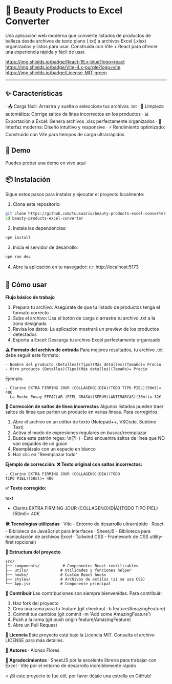 # 🧴 Beauty Products to Excel Converter
Una aplicación web moderna que convierte listados de productos de belleza desde archivos de texto plano (.txt) a archivos Excel (.xlsx) organizados y listos para usar. Construida con Vite + React para ofrecer una experiencia rápida y fácil de usar.

https://img.shields.io/badge/React-18.x-blue?logo=react
https://img.shields.io/badge/Vite-4.x-purple?logo=vite
https://img.shields.io/badge/License-MIT-green

---

## ✨ Características
  · 📤 Carga fácil: Arrastra y suelta o selecciona tus archivos .txt
  · 🧹 Limpieza automática: Corrige saltos de línea incorrectos en los productos
  · 📊 Exportación a Excel: Genera archivos .xlsx perfectamente organizados
  · 🎨 Interfaz moderna: Diseño intuitivo y responsive
  · ⚡ Rendimiento optimizado: Construido con Vite para tiempos de carga ultrarrápidos

## 🚀 Demo
Puedes probar una demo en vivo aquí

## 📦 Instalación
Sigue estos pasos para instalar y ejecutar el proyecto localmente:

1. Clona este repositorio:

  ```bash
  git clone https://github.com/tuusuario/beauty-products-excel-converter.git
  cd beauty-products-excel-converter
  ```

2. Instala las dependencias:

  ```bash
  npm install
  ```

3. Inicia el servidor de desarrollo:

  ```bash
  npm run dev
  ```

4. Abre la aplicación en tu navegador:
👉 http://localhost:5173

## 📖 Cómo usar
**Flujo básico de trabajo**
  1. Prepara tu archivo: Asegúrate de que tu listado de productos tenga el formato correcto
  2. Sube el archivo: Usa el botón de carga o arrastra tu archivo .txt a la zona designada
  3. Revisa los datos: La aplicación mostrará un preview de los productos detectados
  4. Exporta a Excel: Descarga tu archivo Excel perfectamente organizado

**⚠️ Formato del archivo de entrada**
Para mejores resultados, tu archivo .txt debe seguir este formato:

  ```text
  - Nombre del producto (Detalles)(Tipo)(Más detalles)(Tamaño)= Precio
  - Otro producto (Detalles)(Tipo)(Más detalles)(Tamaño)= Precio
  ```

Ejemplo:

  ```text
  - Clarins EXTRA FIRMING JOUR (COLLAGENO)(DÍA)(TODO TIPO PIEL)(50ml)= 40€
  - La Roche Posay EFFACLAR (PIEL GRASA)(SÉRUM)(ANTIMARCAS)(30ml)= 32€
  ```

**🔧 Corrección de saltos de línea incorrectos**
Algunos listados pueden traer saltos de línea que parten un producto en varias líneas. Para corregirlos:

  1. Abre el archivo en un editor de texto (Notepad++, VSCode, Sublime Text)
  2. Activa el modo de expresiones regulares en buscar/reemplazar
  3. Busca este patrón regex: \n(?!-)
    · Esto encuentra saltos de línea que NO van seguidos de un guion
  4. Reemplázalo con un espacio en blanco
  5. Haz clic en "Reemplazar todo"

**Ejemplo de corrección:**
**❌ Texto original con saltos incorrectos:**

  ```text
  - Clarins EXTRA FIRMING JOUR (COLLAGENO)(DÍA)(TODO
  TIPO PIEL)(50ml)= 40€
  ```

**✅ Texto corregido:**

  text
  - Clarins EXTRA FIRMING JOUR (COLLAGENO)(DÍA)(TODO TIPO PIEL)(50ml)= 40€

**🛠️ Tecnologías utilizadas**
  · Vite - Entorno de desarrollo ultrarrápido
  · React - Biblioteca de JavaScript para interfaces
  · SheetJS - Biblioteca para manipulación de archivos Excel
  · Tailwind CSS - Framework de CSS utility-first (opcional)

**📁 Estructura del proyecto**
  ```text
  src/
  ├── components/          # Componentes React reutilizables
  ├── utils/              # Utilidades y funciones helper
  ├── hooks/              # Custom React hooks
  ├── styles/             # Archivos de estilos (si se usa CSS)
  └── App.jsx             # Componente principal
  ```

**🤝 Contribuir**
Las contribuciones son siempre bienvenidas. Para contribuir:

  1. Haz fork del proyecto
  2. Crea una rama para tu feature (git checkout -b feature/AmazingFeature)
  3. Commit tus cambios (git commit -m 'Add some AmazingFeature')
  4. Push a la rama (git push origin feature/AmazingFeature)
  5. Abre un Pull Request

**📜 Licencia**
Este proyecto está bajo la Licencia MIT. Consulta el archivo LICENSE para más detalles.

**👥 Autores**
  · Alonso Flores

**🙌 Agradecimientos**
  · SheetJS por la excelente librería para trabajar con Excel
  · Vite por el entorno de desarrollo increíblemente rápido

⭐ ¡Si este proyecto te fue útil, por favor déjale una estrella en GitHub!
